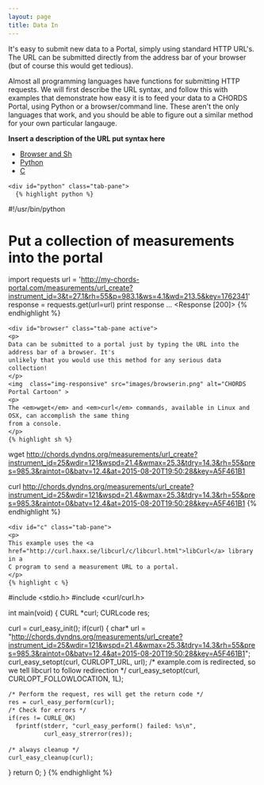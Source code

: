 ```yaml
---
layout: page
title: Data In
---
```


It's easy to submit new data to a Portal, simply using standard HTTP URL's. The URL can be submitted 
directly from the address bar of your browser (but of course this would get tedious).

Almost all programming languages have functions for submitting HTTP requests. We will first describe 
the URL syntax, and follow this with examples that demonstrate how easy it is to feed your
data to a CHORDS Portal, using Python or a browser/command line. These aren't
the only languages that work, and you should be able to figure out a similar method for your own
particular langauge.

**Insert a description of the URL put syntax here**

<div class="container">
  <ul class="nav nav-pills">
    <li class="active"><a data-toggle="tab" href="#browser">Browser and Sh</a></li>
    <li><a data-toggle="tab" href="#python">Python</a></li>
    <li><a data-toggle="tab" href="#c">C</a></li>
  </ul>

  <div class="tab-content">
  
    <div id="python" class="tab-pane">
      {% highlight python %}
#!/usr/bin/python

# Put a collection of measurements into the portal
import requests
url = 'http://my-chords-portal.com/measurements/url_create?instrument_id=3&t=27.1&rh=55&p=983.1&ws=4.1&wd=213.5&key=1762341'
response = requests.get(url=url)
print response
...
<Response [200]>
      {% endhighlight %}
    </div>

    <div id="browser" class="tab-pane active">
    <p>
    Data can be submitted to a portal just by typing the URL into the address bar of a browser. It's
    unlikely that you would use this method for any serious data collection!
    </p>
    <img  class="img-responsive" src="images/browserin.png" alt="CHORDS Portal Cartoon" >
    <p>
    The <em>wget</em> and <em>curl</em> commands, available in Linux and OSX, can accomplish the same thing 
    from a console. 
    </p>
    {% highlight sh %}
wget http://chords.dyndns.org/measurements/url_create?instrument_id=25&wdir=121&wspd=21.4&wmax=25.3&tdry=14.3&rh=55&pres=985.3&raintot=0&batv=12.4&at=2015-08-20T19:50:28&key=A5F461B1
    
curl http://chords.dyndns.org/measurements/url_create?instrument_id=25&wdir=121&wspd=21.4&wmax=25.3&tdry=14.3&rh=55&pres=985.3&raintot=0&batv=12.4&at=2015-08-20T19:50:28&key=A5F461B1
    {% endhighlight %}
  </div>

    <div id="c" class="tab-pane">
    <p>
    This example uses the <a href="http://curl.haxx.se/libcurl/c/libcurl.html">libCurl</a> library in a 
    C program to send a measurement URL to a portal. 
    </p>
    {% highlight c %}
#include <stdio.h>
#include <curl/curl.h>
 
int main(void)
{
  CURL *curl;
  CURLcode res;
 
  curl = curl_easy_init();
  if(curl) {
    char* url = "http://chords.dyndns.org/measurements/url_create?instrument_id=25&wdir=121&wspd=21.4&wmax=25.3&tdry=14.3&rh=55&pres=985.3&raintot=0&batv=12.4&at=2015-08-20T19:50:28&key=A5F461B1";
    curl_easy_setopt(curl, CURLOPT_URL, url);
    /* example.com is redirected, so we tell libcurl to follow redirection */ 
    curl_easy_setopt(curl, CURLOPT_FOLLOWLOCATION, 1L);
 
    /* Perform the request, res will get the return code */ 
    res = curl_easy_perform(curl);
    /* Check for errors */ 
    if(res != CURLE_OK)
      fprintf(stderr, "curl_easy_perform() failed: %s\n",
              curl_easy_strerror(res));
 
    /* always cleanup */ 
    curl_easy_cleanup(curl);
  }
  return 0;
}
{% endhighlight %}
  </div>
</div>



